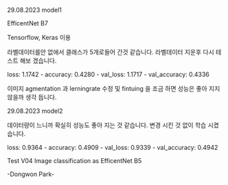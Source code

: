 29.08.2023 model1

EfficentNet B7

Tensorflow, Keras 이용 

라벨데이터를안 없애서 클래스가 5개로들어 간것 같습니다.
라벨데이터 지운후 다시 테스트 해보 겠습니다.

loss: 1.1742 - accuracy: 0.4280 - val_loss: 1.1717 - val_accuracy: 0.4336

이미지 agmentation 과 lerningrate 수정 및 fintuing 을 조금 하면
성능은 좋아 지지 않을까 생각 듭니다.

29.08.2023 model2

데이터량이 느니까 확실히 성능도 좋아 지는 것 같습니다.
변경 시킨 것 없이 학습 시켰습니다.

loss: 0.9364 - accuracy: 0.4909 - val_loss: 0.9339 - val_accuracy: 0.4942


Test V04
Image classification as EfficentNet B5

-Dongwon Park-
